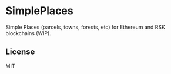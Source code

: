 # SimplePlaces

Simple Places (parcels, towns, forests, etc) for Ethereum and RSK blockchains (WIP).

## License

MIT

